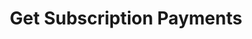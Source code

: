 ---
title: Get Subscription Payments
excerpt: Get the payments applied to a subscription
api:
  file: swagger (2).json
  operationId: GetSubscriptionPayments
hidden: false
---